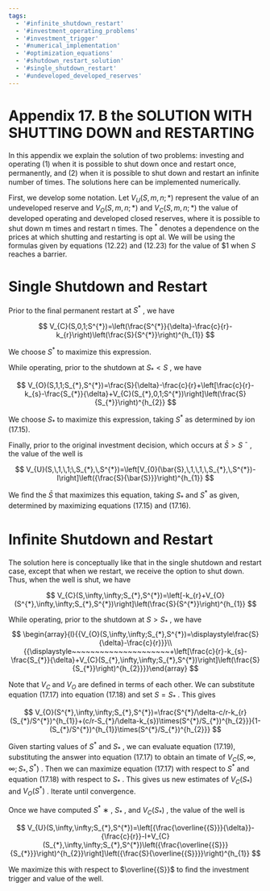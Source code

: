 ```yaml
---
tags:
  - '#infinite_shutdown_restart'
  - '#investment_operating_problems'
  - '#investment_trigger'
  - '#numerical_implementation'
  - '#optimization_equations'
  - '#shutdown_restart_solution'
  - '#single_shutdown_restart'
  - '#undeveloped_developed_reserves'
---
```

# Appendix 17. B  the SOLUTION WITH SHUTTING DOWN and RESTARTING  

In this appendix we explain the solution of two problems: investing and operating (1) when it is possible to shut down once and restart once, permanently, and (2) when it is possible to shut down and restart an inﬁnite number of times. The solutions here can be implemented numerically.  

First, we develop some notation. Let    $V_{U}(S,m,n;*)$   represent the value of an undeveloped reserve and    $V_{O}(S,m,n;*)$   and    $V_{C}(S,m,n;*)$   the value of developed operating and developed closed reserves, where it is possible to shut down  m  times and restart  n  times. The  $^*$  denotes a dependence on the prices at which shutting and restarting is opt al. We will be using the formulas given by equations (12.22) and (12.23) for the value of \$1 when  $S$   reaches a barrier.  

# Single Shutdown and Restart  

Prior to the ﬁnal permanent restart at    $S^{*}$  , we have  

$$
V_{C}(S,0,1;S^{*})=\left(\frac{S^{*}}{\delta}-\frac{c}{r}-k_{r}\right)\left(\frac{S}{S^{*}}\right)^{h_{1}}
$$  

We choose    $S^{*}$  to maximize this expression.  

While operating, prior to the shutdown at  $S_{*}<S$  , we have  

$$
V_{O}(S,1,1;S_{*},S^{*})=\frac{S}{\delta}-\frac{c}{r}+\left[\frac{c}{r}-k_{s}-\frac{S_{*}}{\delta}+V_{C}(S_{*},0,1;S^{*})\right]\left(\frac{S}{S_{*}}\right)^{h_{2}}
$$  

We choose  $S_{*}$  to maximize this expression, taking    $S^{*}$  as determined by ion (17.15).  

Finally, prior to the original investment decision, which occurs at    $\bar{S}>S$  ¯ , the value of the well is  

$$
V_{U}(S,\,1,\,1;\,S_{*},\,S^{*})=\left[V_{0}(\bar{S},\,1,\,1,\,S_{*},\,S^{*})-I\right]\left({\frac{S}{\bar{S}}}\right)^{h_{1}}
$$  

We ﬁnd the    $\bar{S}$   that maximizes this equation, taking    $S_{*}$  and    $S^{*}$  as given, determined by maximizing equations (17.15) and (17.16).  

# Inﬁnite Shutdown and Restart  

The solution here is conceptually like that in the single shutdown and restart case, except that when we restart, we receive the option to shut down. Thus, when the well is shut, we have  

$$
V_{C}(S,\infty,\infty;S_{*},S^{*})=\left[-k_{r}+V_{O}(S^{*},\infty,\infty;S_{*},S^{*})\right]\left(\frac{S}{S^{*}}\right)^{h_{1}}
$$  

While operating, prior to the shutdown at    $S>S_{*}$  , we have  
$$
\begin{array}{l}{{V_{O}(S,\infty,\infty;S_{*},S^{*})=\displaystyle\frac{S}{\delta}-\frac{c}{r}}}\\ {{\displaystyle~~~~~~~~~~~~~~~~~~~~~+\left[\frac{c}{r}-k_{s}-\frac{S_{*}}{\delta}+V_{C}(S_{*},\infty,\infty;S_{*},S^{*})\right]\left(\frac{S}{S_{*}}\right)^{h_{2}}}}\end{array}
$$  

Note that    $V_{C}$   and  $V_{O}$   are deﬁned in terms of each other. We can substitute equation (17.17) into equation (17.18) and set    $S=S_{*}$  . This gives  

$$
V_{O}(S^{*},\infty,\infty;S_{*},S^{*})=\frac{S^{*}/\delta-c/r-k_{r}(S_{*}/S^{*})^{h_{1}}+(c/r-S_{*}/\delta-k_{s})\times(S^{*}/S_{*})^{h_{2}}}{1-(S_{*}/S^{*})^{h_{1}}\times(S^{*}/S_{*})^{h_{2}}}
$$  

Given starting values of  $S^{*}$  and    $S_{*}$  , we can evaluate equation (17.19), substituting the answer into equation (17.17) to obtain an timate of  $V_{C}(S,\infty,\infty;S_{*},S^{*})$  . Then we can maximize equation (17.17) with respect to  $S^{*}$  and equation (17.18) with respect to  $S_{*}$  . This gives us new estimates of    $V_{C}(S_{*})$   and    $V_{O}(S^{*})$  . Iterate until convergence.  

Once we have computed  $S^{*}$  ∗ ,  $S_{*}$  , and    $V_{C}(S_{*})$  , the value of the well is  

$$
V_{U}(S,\infty,\infty;S_{*},S^{*})=\left[{\frac{\overline{{S}}}{\delta}}-{\frac{c}{r}}-I+V_{C}(S_{*},\infty,\infty;S_{*},S^{*})\left({\frac{\overline{{S}}}{S_{*}}}\right)^{h_{2}}\right]\left({\frac{S}{\overline{{S}}}}\right)^{h_{1}}
$$  

We maximize this with respect to    $\overline{{S}}$   to ﬁnd the investment trigger and value of the well.  
